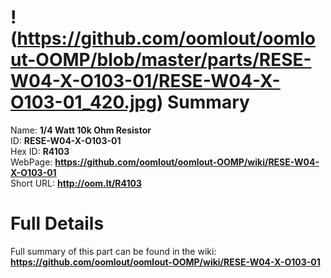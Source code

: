 
!(https://github.com/oomlout/oomlout-OOMP/blob/master/parts/RESE-W04-X-O103-01/RESE-W04-X-O103-01_420.jpg)
Summary
=================
  
Name: __1/4 Watt 10k Ohm Resistor__    
ID: __RESE-W04-X-O103-01__   
Hex ID: __R4103__   
WebPage: __https://github.com/oomlout/oomlout-OOMP/wiki/RESE-W04-X-O103-01__   
Short URL: __http://oom.lt/R4103__   

Full Details
==========================
Full summary of this part can be found in the wiki:   
__https://github.com/oomlout/oomlout-OOMP/wiki/RESE-W04-X-O103-01__    

